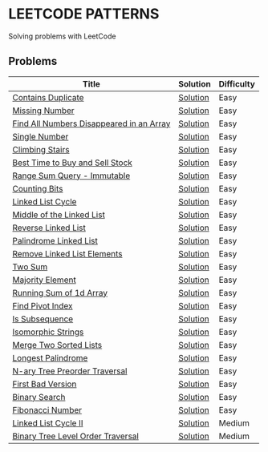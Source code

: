 # LEETCODE PATTERNS

Solving problems with LeetCode

## Problems

| Title                                                                                                              | Solution                                                                                                                 | Difficulty |
|--------------------------------------------------------------------------------------------------------------------|--------------------------------------------------------------------------------------------------------------------------|------------|
| [Contains Duplicate](https://leetcode.com/problems/contains-duplicate)                                             | [Solution](https://github.com/GolubevDS/LeetCodePatterns/blob/main/solutions/containsDuplicate/index.js)                 | Easy       |
| [Missing Number](https://leetcode.com/problems/missing-number)                                                     | [Solution](https://github.com/GolubevDS/LeetCodePatterns/tree/main/solutions/missingNumber/index.js)                     | Easy       |
| [Find All Numbers Disappeared in an Array](https://leetcode.com/problems/find-all-numbers-disappeared-in-an-array) | [Solution](https://github.com/GolubevDS/LeetCodePatterns/blob/main/solutions/findDisappearedNumbers/index.js)            | Easy       |
| [Single Number](https://leetcode.com/problems/single-number)                                                       | [Solution](https://github.com/GolubevDS/LeetCodePatterns/blob/main/solutions/singleNumber/index.js)                      | Easy       |
| [Climbing Stairs](https://leetcode.com/problems/climbing-stairs)                                                   | [Solution](https://github.com/GolubevDS/LeetCodePatterns/blob/main/solutions/climbStairs/index.js)                       | Easy       |
| [Best Time to Buy and Sell Stock](https://leetcode.com/problems/best-time-to-buy-and-sell-stock)                   | [Solution](https://github.com/GolubevDS/LeetCodePatterns/blob/main/solutions/maxProfit/index.js)                         | Easy       |
| [Range Sum Query - Immutable](https://leetcode.com/problems/range-sum-query-immutable)                             | [Solution](https://github.com/GolubevDS/LeetCodePatterns/blob/main/solutions/sumRange/index.js)                          | Easy       |
| [Counting Bits](https://leetcode.com/problems/counting-bits)                                                       | [Solution](https://github.com/GolubevDS/LeetCodePatterns/blob/main/solutions/countBits/index.js)                         | Easy       |
| [Linked List Cycle](https://leetcode.com/problems/linked-list-cycle)                                               | [Solution](https://github.com/GolubevDS/LeetCodePatterns/blob/main/solutions/hasCycle/index.js)                          | Easy       |
| [Middle of the Linked List](https://leetcode.com/problems/middle-of-the-linked-list)                               | [Solution](https://github.com/GolubevDS/LeetCodePatterns/blob/main/solutions/middleNode/index.js)                        | Easy       |
| [Reverse Linked List](https://leetcode.com/problems/reverse-linked-list)                                           | [Solution](https://github.com/GolubevDS/LeetCodePatterns/blob/main/solutions/reverseList/index.js)                       | Easy       |
| [Palindrome Linked List](https://leetcode.com/problems/palindrome-linked-list)                                     | [Solution](https://github.com/GolubevDS/LeetCodePatterns/blob/main/solutions/isPalindrome/index.js)                      | Easy       |
| [Remove Linked List Elements](https://leetcode.com/problems/remove-linked-list-elements)                           | [Solution](https://github.com/GolubevDS/LeetCodePatterns/blob/main/solutions/removeElements/index.js)                    | Easy       |
| [Two Sum](https://leetcode.com/problems/two-sum)                                                                   | [Solution](https://github.com/GolubevDS/LeetCodePatterns/blob/main/solutions/twoSum/index.js)                            | Easy       |
| [Majority Element](https://leetcode.com/problems/majority-element)                                                 | [Solution](https://github.com/GolubevDS/LeetCodePatterns/blob/main/solutions/majorityElement/index.js)                   | Easy       |
| [Running Sum of 1d Array](https://leetcode.com/problems/running-sum-of-1d-array/)                                  | [Solution](https://github.com/GolubevDS/LeetCodePatterns/blob/main/solutions/runningSum/index.js)                        | Easy       |
| [Find Pivot Index](https://leetcode.com/problems/find-pivot-index/)                                                | [Solution](https://github.com/GolubevDS/LeetCodePatterns/blob/main/solutions/pivotIndex/index.js)                        | Easy       |
| [Is Subsequence](https://leetcode.com/problems/is-subsequence/)                                                    | [Solution](https://github.com/GolubevDS/LeetCodePatterns/blob/main/solutions/isSubsequence/isSubsequence.js)             | Easy       |
| [Isomorphic Strings](https://leetcode.com/problems/isomorphic-strings/)                                            | [Solution](https://github.com/GolubevDS/LeetCodePatterns/blob/main/solutions/isIsomorphic/isIsomorphic.js)               | Easy       |
| [Merge Two Sorted Lists](https://leetcode.com/problems/merge-two-sorted-lists/)                                    | [Solution](https://github.com/GolubevDS/LeetCodePatterns/blob/main/solutions/mergeTwoLists/mergeTwoLists.js)             | Easy       |
| [Longest Palindrome](https://leetcode.com/problems/longest-palindrome/)                                            | [Solution](https://github.com/GolubevDS/LeetCodePatterns/blob/main/solutions/longestPalindrome/longestPalindrome.js)     | Easy       |
| [N-ary Tree Preorder Traversal](https://leetcode.com/problems/n-ary-tree-preorder-traversal/)                      | [Solution](https://github.com/GolubevDS/LeetCodePatterns/blob/main/solutions/preorder/preorder.js)                       | Easy       |
| [First Bad Version](https://leetcode.com/problems/first-bad-version/)                                              | [Solution](https://github.com/GolubevDS/LeetCodePatterns/blob/main/solutions/findFirstBadVersion/findFirstBadVersion.js) | Easy       |
| [Binary Search](https://leetcode.com/problems/binary-search/)                                                      | [Solution](https://github.com/GolubevDS/LeetCodePatterns/blob/main/solutions/binarySearch/binarySearch.js)               | Easy       |
| [Fibonacci Number](https://leetcode.com/problems/fibonacci-number/)                                                | [Solution](https://github.com/GolubevDS/LeetCodePatterns/blob/main/solutions/fib/fib.js)                                 | Easy       |
| [Linked List Cycle II](https://leetcode.com/problems/linked-list-cycle-ii/)                                        | [Solution](https://github.com/GolubevDS/LeetCodePatterns/blob/main/solutions/detectCycle/detectCycle.js)                 | Medium     |
| [Binary Tree Level Order Traversal](https://leetcode.com/problems/binary-tree-level-order-traversal/)              | [Solution](https://github.com/GolubevDS/LeetCodePatterns/blob/main/solutions/levelOrder/levelOrder.js)                   | Medium     |
